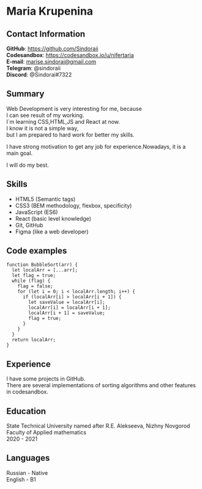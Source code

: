 # Maria Krupenina
## Contact Information  
**GitHub**: https://github.com/Sindoraii    
**Codesandbox**: https://codesandbox.io/u/nifertaria     
**E-mail**: marise.sindorai@gmail.com     
**Telegram**: @sindoraii     
**Discord**:  @Sindorai#7322  

## Summary
Web Development is very interesting for me, because  
I can see result of my working.         
I`m learning CSS,HTML,JS and React at now.     
I know it is not a simple way,  
but I am prepared to hard work for better my skills.

I have strong motivation to get any job for experience.Nowadays, it is a main goal.  

I will do my best.  

## Skills
+ HTML5 (Semantic tags)
+ CSS3 (BEM methodology, flexbox, specificity)
+ JavaScript (ES6)
+ React (basic level knowledge)
+ Git, GitHub
+ Figma (like a web developer)

## Code examples
``` 
function BubbleSort(arr) {
  let localArr = [...arr];
  let flag = true;
  while (flag) {
    flag = false;
    for (let i = 0; i < localArr.length; i++) {
      if (localArr[i] > localArr[i + 1]) {
        let saveValue = localArr[i];
        localArr[i] = localArr[i + 1];
        localArr[i + 1] = saveValue;
        flag = true;
      }
    }
  }
  return localArr;
}
```   

## Experience  
I have some projects in GitHub.    
There are several implementations of sorting algorithms and other features in codesandbox.  

## Education  
State Technical University named after R.E. Alekseeva, Nizhny Novgorod    
Faculty of Applied mathematics     
2020 - 2021  

## Languages  
Russian - Native  
English - B1  
